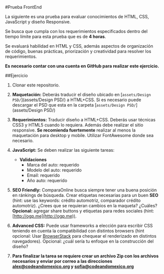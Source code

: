 #Prueba FrontEnd

La siguiente es una prueba para evaluar conocimientos de HTML, CSS, JavaScript y diseño Responsive.

Se busca que cumpla con los requerimientos especificados dentro del tiempo límite para esta prueba que es de **4 horas**.

Se evaluará habilidad en HTML y CSS, además aspectos de organización de código, buenas prácticas, priorización y creatividad para resolver los requerimientos.

**Es necesario contar con una cuenta en GitHub para realizar este ejercicio.**


##Ejercicio

1. Clonar este repositorio.

1. **Maquetación:** Deberás traducir el diseño ubicado en [`assets/Design PSD/`](assets/Design PSD/) a HTML+CSS.
Si es necesario puede descargar el PSD que esta en la carpeta [`assets/Design PSD/`](assets/Design PSD/)

1. **Requerimientos:** Traducir diseño a HTML+CSS. Deberás usar técnicas CSS3 y HTML5 cuando lo requiera. Además debe realizar el sitio responsive. **Se recomienda fuertemente** realizar al menos la maquetación para desktop y mobile. Utilizar FontAwesome donde sea necesario.

1. **JavaScript:** Se deben realizar las siguiente tareas:
	*  **Validaciones**
		*  Marca del auto: requerido
		*  Modelo del auto: requerido
		*  Email: requerido
		*  Año auto: requerido

1. **SEO Friendly:** ComparaOnline busca siempre tener una buena posición en ránkings de búsqueda. Crear etiquetas necesarias para un buen **SEO** (hint: use las keywords: crédito automotriz, comparador crédito automotriz).
¿Crees que se requieran cambios en la maqueta? ¿Cuáles?
**Opcional:** agregar share buttons y etiquetas para redes sociales (hint: [http://ogp.me](http://ogp.me)).

1. **Advanced CSS:** Puede usar frameworks a elección para escribir CSS teniendo en cuenta la compatibilidad con distintos browsers (hint opcional: Usar [BrowserStack](http://www.browserstack.com/) para chequear el renderizado en distintos navegadores).
Opcional: ¿cuál sería tu enfoque en la construcción del diseño?

1. **Para finalizar la tarea se requiere crear un archivo Zip con los archivos necesarios y enviar por correo a las direcciones alex@codeandomexico.org y sofia@codeandomexico.org**
